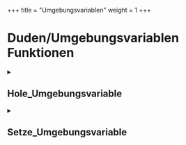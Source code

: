 +++
title = "Umgebungsvariablen"
weight = 1
+++
# Duden/Umgebungsvariablen Funktionen
<details>
<summary><h2>Hole_Umgebungsvariable</h2></summary>
<ul>
<pre>
Gibt den Wert einer Umgebungsvariable zurück.
</pre>
	<li>Parameter: <code>Name</code></li>
	<li>Parameter Typ: <code>Text</code></li>
	<li>Rückgabe Typ: <code>Text</code></li>
</ul>

<h3>Aliase</h3>
<ol>
	<li><code>&#34;der Wert der Umgebungsvariable &lt;Name&gt;&#34;</code></li>
	<li><code>&#34;den Wert der Umgebungsvariable &lt;Name&gt;&#34;</code></li>
</ol>

<h3>Implementation</h3>
Implementiert in <code>"libddpstdlib.a"</code>
</details>

<details>
<summary><h2>Setze_Umgebungsvariable</h2></summary>
<ul>
<pre>
Setzt eine Umgebungsvariable zu einem bestimmten Wert, oder erstellt eine falls keine mit dem gegebenen Namen existiert.
</pre>
	<li>Parameter: <code>Name</code>, <code>Wert</code></li>
	<li>Parameter Typen: <code>Text</code>, <code>Text</code></li>
	<li>Rückgabe Typ: <code>nichts</code></li>
</ul>

<h3>Aliase</h3>
<ol>
	<li><code>&#34;Setze die Umgebungsvariable &lt;Name&gt; auf den Wert &lt;Wert&gt;&#34;</code></li>
</ol>

<h3>Implementation</h3>
Implementiert in <code>"libddpstdlib.a"</code>
</details>


